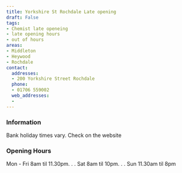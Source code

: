 ```yaml
---
title: Yorkshire St Rochdale Late opening
draft: False
tags:
- Chemist late openeing
- late opening hours
- out of hours
areas:
- Middleton
- Heywood
- Rochdale
contact:
  addresses:
  - 200 Yorkshire Street Rochdale
  phone:
  - 01706 559002
  web_addresses:
  - 
---
```


### Information
Bank holiday times vary. Check on the website

### Opening Hours
Mon - Fri 8am til 11.30pm. . .
Sat 8am til 10pm. . .
Sun 11.30am til 8pm
